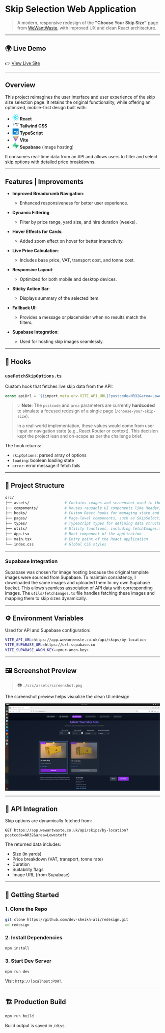 #  Skip Selection Web Application

> A modern, responsive redesign of the **"Choose Your Skip Size"** page from [WeWantWaste](https://wewantwaste.co.uk/), with improved UX and clean React architecture.

---
## 🌍 Live Demo

👉 [View Live Site](https://your-demo-url.com)

---

##  Overview

This project reimagines the user interface and user experience of the skip size selection page. It retains the original functionality, while offering an optimized, mobile-first design built with:

* <img src="./src/assets/react.svg" alt="React Logo" width="20" height="20" /> **React**
* <img src="./src/assets/tailwindcss.svg" alt="Tailwind CSS Logo" width="20" height="20" /> **Tailwind CSS**
* <img src="./src/assets/TypeScript.svg" alt="TypeScript Logo" width="20" height="20" /> **TypeScript**
* <img src="./src/assets/Vite.js.svg" alt="Vite Logo" width="20" height="20" /> **Vite**
* <img src="./src/assets/supabase-logo-icon.svg" alt="Supabase Logo" width="20" height="20" /> **Supabase** (image hosting)

It consumes real-time data from an API and allows users to filter and select skip options with detailed price breakdowns.

---

##  Features  | Improvements

* **Improved Breadcrumb Navigation**:
  * Enhanced responsiveness for better user experience.

* **Dynamic Filtering**:
  * Filter by price range, yard size, and hire duration (weeks).

* **Hover Effects for Cards**:
  * Added zoom effect on hover for better interactivity.

* **Live Price Calculation**:
  * Includes base price, VAT, transport cost, and tonne cost.

* **Responsive Layout**:
  * Optimized for both mobile and desktop devices.

* **Sticky Action Bar**:
  * Displays summary of the selected item.

* **Fallback UI**:
  * Provides a message or placeholder when no results match the filters.

* **Supabase Integration**:
  * Used for hosting skip images seamlessly.

---

## 🧠 Hooks

### `useFetchSkipOptions.ts`

Custom hook that fetches live skip data from the API:

```ts
const apiUrl = `${import.meta.env.VITE_API_URL}?postcode=NR32&area=Lowestoft`;
```

> 💡 **Note**:
> The `postcode` and `area` parameters are currently **hardcoded** to simulate a focused redesign of a single page (`/choose-your-skip-size`).
>
> In a real-world implementation, these values would come from user input or navigation state (e.g., React Router or context). This decision kept the project lean and on-scope as per the challenge brief.

The hook returns:

* `skipOptions`: parsed array of options
* `loading`: boolean loading state
* `error`: error message if fetch fails

---

## 📁 Project Structure

```bash
src/
├── assets/                # Contains images and screenshot used in the project
├── components/            # Houses reusable UI components like Header, HeroSection, SkipOptionCard, etc.
├── hooks/                 # Custom React hooks for managing state and fetching data
├── pages/                 # Page-level components, such as SkipSelectionPage
├── types/                 # TypeScript types for defining data structures
├── utils/                 # Utility functions, including fetchImages.ts for image handling and supabaseClient.ts for Supabase integration
├── App.tsx                # Root component of the application
├── main.tsx               # Entry point of the React application
└── index.css              # Global CSS styles
```

---

### Supabase Integration

Supabase was chosen for image hosting because the original template images were sourced from Supabase. To maintain consistency, I downloaded the same images and uploaded them to my own Supabase bucket. This allows seamless association of API data with corresponding images. The `utils/fetchImages.ts` file handles fetching these images and mapping them to skip sizes dynamically.

---

## ⚙️ Environment Variables

Used for API and Supabase configuration:

```bash
VITE_API_URL=https://app.wewantwaste.co.uk/api/skips/by-location
VITE_SUPABASE_URL=https://url.supabase.co
VITE_SUPABASE_ANON_KEY=<your-anon-key>
```

---

## 🖼 Screenshot Preview

> 📷 `./src/assets/screenshot.png`

The screenshot preview helps visualize the clean UI redesign:

![UI Screenshot](./src/assets/screenshot.png)

---

## 🔌 API Integration

Skip options are dynamically fetched from:

```
GET https://app.wewantwaste.co.uk/api/skips/by-location?postcode=NR32&area=Lowestoft
```

The returned data includes:

* Size (in yards)
* Price breakdown (VAT, transport, tonne rate)
* Duration
* Suitability flags
* Image URL (from Supabase)

---

## 🚀 Getting Started

### 1. Clone the Repo

```bash
git clone https://github.com/dev-sheikh-ali/redesign.git
cd redesign
```

### 2. Install Dependencies

```bash
npm install
```

### 3. Start Dev Server

```bash
npm run dev
```

Visit `http://localhost:PORT`.

---

## 🏗️ Production Build

```bash
npm run build
```

Build output is saved in `/dist`.